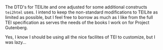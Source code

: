 
The DTD's for TEILite and one adjusted for some additional constructs `tei2html` uses.
I intend to keep the non-standard modifications to TEILite as limited as possible, but
I feel free to borrow as much as I like from the full TEI specification as serves the
needs of the books I work on for Project Gutenberg.

Yes, I know I should be using all the nice facilites of TEI to customize, but I was lazy...
